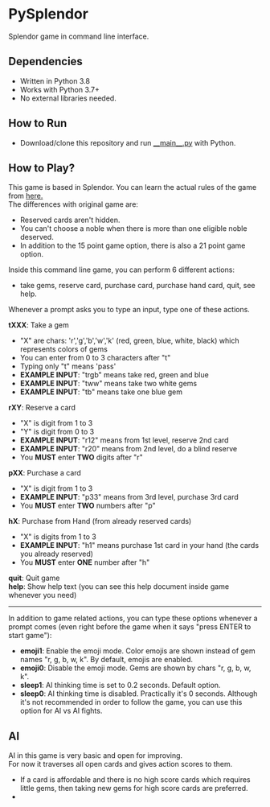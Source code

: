 # PySplendor
Splendor game in command line interface.

## Dependencies
- Written in Python 3.8
- Works with Python 3.7+
- No external libraries needed.

## How to Run
- Download/clone this repository and run [\_\_main\_\_.py](__main__.py) with Python.

## How to Play?
This game is based in Splendor. You can learn the actual rules of the game from [here.](https://www.ultraboardgames.com/splendor/game-rules.php)  
The differences with original game are:  
- Reserved cards aren't hidden.
- You can't choose a noble when there is more than one eligible noble deserved.
- In addition to the 15 point game option, there is also a 21 point game option.

Inside this command line game, you can perform 6 different actions: 
* take gems, reserve card, purchase card, purchase hand card, quit, see help.  

Whenever a prompt asks you to type an input, type one of these actions.

**tXXX**: Take a gem
- "X" are chars: 'r','g','b','w','k' (red, green, blue, white, black) which represents colors of gems
- You can enter from 0 to 3 characters after "t"
- Typing only "t" means 'pass'
- **EXAMPLE INPUT**: "trgb" means take red, green and blue
- **EXAMPLE INPUT**: "tww" means take two white gems
- **EXAMPLE INPUT**: "tb" means take one blue gem
    
**rXY**: Reserve a card
- "X" is digit from 1 to 3
- "Y" is digit from 0 to 3
- **EXAMPLE INPUT**: "r12" means from 1st level, reserve 2nd card 
- **EXAMPLE INPUT**: "r20" means from 2nd level, do a blind reserve
- You **MUST** enter **TWO** digits after "r"
    
**pXX**: Purchase a card
- "X" is digit from 1 to 3
- **EXAMPLE INPUT**: "p33" means from 3rd level, purchase 3rd card
- You **MUST** enter **TWO** numbers after "p"
    
**hX**: Purchase from Hand (from already reserved cards)
- "X" is digits from 1 to 3
- **EXAMPLE INPUT**: "h1" means purchase 1st card in your hand (the cards you already reserved)
- You **MUST** enter **ONE** number after "h"
    
**quit**: Quit game  
**help**: Show help text (you can see this help document inside game whenever you need) 

---

In addition to game related actions, you can type these options whenever a prompt comes (even right before the game when it says "press ENTER to start game"):  
- **emoji1**: Enable the emoji mode. Color emojis are shown instead of gem names "r, g, b, w, k". By default, emojis are enabled.  
- **emoji0**: Disable the emoji mode. Gems are shown by chars "r, g, b, w, k".  
- **sleep1**: AI thinking time is set to 0.2 seconds. Default option.  
- **sleep0**: AI thinking time is disabled. Practically it's 0 seconds. Although it's not recommended in order to follow the game, you can use this option for AI vs AI fights.

## AI
AI in this game is very basic and open for improving.  
For now it traverses all open cards and gives action scores to them.  
- If a card is affordable and there is no high score cards which requires little gems, then taking new gems for high score cards are preferred.
- 
